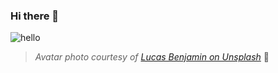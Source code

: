 ### Hi there 👋
![hello](https://media.giphy.com/media/Nfg4l6AYarCBG/giphy.gif)

> *Avatar photo courtesy of [Lucas Benjamin on Unsplash](https://unsplash.com/photos/wQLAGv4_OYs)* :pray:

<!--
**trueparallels/trueparallels** is a ✨ _special_ ✨ repository because its `README.md` (this file) appears on your GitHub profile.

Here are some ideas to get you started:

- 🔭 I’m currently working on ...
- 🌱 I’m currently learning ...
- 👯 I’m looking to collaborate on ...
- 🤔 I’m looking for help with ...
- 💬 Ask me about ...
- 📫 How to reach me: ...
- 😄 Pronouns: ...
- ⚡ Fun fact: ...
-->
